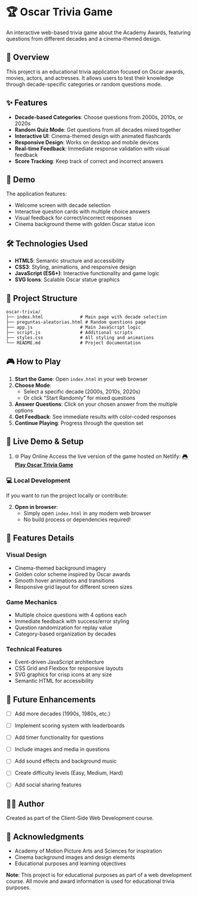 # 🏆 Oscar Trivia Game

An interactive web-based trivia game about the Academy Awards, featuring questions from different decades and a cinema-themed design.

## 📖 Overview

This project is an educational trivia application focused on Oscar awards, movies, actors, and actresses. It allows users to test their knowledge through decade-specific categories or random questions mode.

## ✨ Features

- **Decade-based Categories**: Choose questions from 2000s, 2010s, or 2020s
- **Random Quiz Mode**: Get questions from all decades mixed together
- **Interactive UI**: Cinema-themed design with animated flashcards
- **Responsive Design**: Works on desktop and mobile devices
- **Real-time Feedback**: Immediate response validation with visual feedback
- **Score Tracking**: Keep track of correct and incorrect answers

## 🚀 Demo

The application features:
- Welcome screen with decade selection
- Interactive question cards with multiple choice answers
- Visual feedback for correct/incorrect responses
- Cinema background theme with golden Oscar statue icon

## 🛠️ Technologies Used

- **HTML5**: Semantic structure and accessibility 
- **CSS3**: Styling, animations, and responsive design
- **JavaScript (ES6+)**: Interactive functionality and game logic
- **SVG Icons**: Scalable Oscar statue graphics

## 📁 Project Structure

```
oscar-trivia/
├── index.html              # Main page with decade selection
├── preguntas-aleatorias.html # Random questions page
├── app.js                  # Main JavaScript logic
├── script.js               # Additional scripts
├── styles.css              # All styling and animations
└── README.md               # Project documentation
```

## 🎮 How to Play

1. **Start the Game**: Open `index.html` in your web browser
2. **Choose Mode**: 
   - Select a specific decade (2000s, 2010s, 2020s)
   - Or click "Start Randomly" for mixed questions
3. **Answer Questions**: Click on your chosen answer from the multiple options
4. **Get Feedback**: See immediate results with color-coded responses
5. **Continue Playing**: Progress through the question set

## 🔧 Live Demo & Setup

1. 🌐 Play Online
Access the live version of the game hosted on Netlify:
**[🎮 Play Oscar Trivia Game](https://your-netlify-link.netlify.app)**

### 💻 Local Development
If you want to run the project locally or contribute:


2. **Open in browser**:
   - Simply open `index.html` in any modern web browser
   - No build process or dependencies required!

## 🎨 Features Details

### Visual Design
- Cinema-themed background imagery
- Golden color scheme inspired by Oscar awards
- Smooth hover animations and transitions
- Responsive grid layout for different screen sizes

### Game Mechanics
- Multiple choice questions with 4 options each
- Immediate feedback with success/error styling
- Question randomization for replay value
- Category-based organization by decades

### Technical Features
- Event-driven JavaScript architecture
- CSS Grid and Flexbox for responsive layouts
- SVG graphics for crisp icons at any size
- Semantic HTML for accessibility

## 🎯 Future Enhancements

- [ ] Add more decades (1990s, 1980s, etc.)
- [ ] Implement scoring system with leaderboards
- [ ] Add timer functionality for questions
- [ ] Include images and media in questions
- [ ] Add sound effects and background music
- [ ] Create difficulty levels (Easy, Medium, Hard)
- [ ] Add social sharing features


## 👨‍💻 Author

Created as part of the Client-Side Web Development course.

## 🙏 Acknowledgments

- Academy of Motion Picture Arts and Sciences for inspiration
- Cinema background images and design elements
- Educational purposes and learning objectives



**Note**: This project is for educational purposes as part of a web development course. All movie and award information is used for educational trivia purposes.